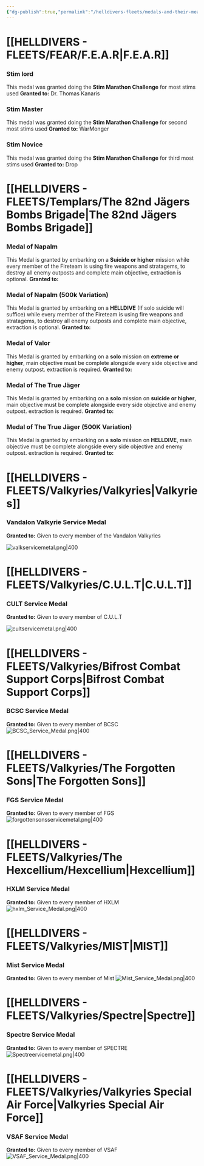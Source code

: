 ```yaml
---
{"dg-publish":true,"permalink":"/helldivers-fleets/medals-and-their-meaning/","noteIcon":"","created":"2024-03-17T00:32:02.056+01:00","updated":"2024-03-24T01:08:47.299+01:00"}
---
```


# [[HELLDIVERS - FLEETS/FEAR/F.E.A.R\|F.E.A.R]]

### Stim lord
This medal was granted doing the **Stim Marathon Challenge** for most stims used
**Granted to:**
	Dr. Thomas Kanaris
### Stim Master
This medal was granted doing the **Stim Marathon Challenge** for second most stims used
**Granted to:**
	WarMonger

### Stim Novice
This medal was granted doing the **Stim Marathon Challenge** for third most stims used
**Granted to:**
	Drop

# [[HELLDIVERS - FLEETS/Templars/The 82nd Jägers Bombs Brigade\|The 82nd Jägers Bombs Brigade]]

### Medal of Napalm
This Medal is granted by embarking on a **Suicide or higher** mission while every member of the Fireteam is using fire weapons and stratagems, to destroy all enemy outposts and complete main objective, extraction is optional. 
**Granted to:**

### Medal of Napalm (500k Variation)
This Medal is granted by embarking on a **HELLDIVE** (If solo suicide will suffice) while every member of the Fireteam is using fire weapons and stratagems, to destroy all enemy outposts and complete main objective, extraction is optional. 
**Granted to:**

### Medal of Valor
This Medal is granted by embarking on a **solo** mission on **extreme or higher**, main objective must be complete alongside every side objective and enemy outpost. extraction is required.
**Granted to:**

### Medal of The True Jäger
This Medal is granted by embarking on a **solo** mission on **suicide or higher**, main objective must be complete alongside every side objective and enemy outpost. extraction is required.
**Granted to:**

### Medal of The True Jäger (500K Variation)
This Medal is granted by embarking on a **solo** mission on **HELLDIVE**, main objective must be complete alongside every side objective and enemy outpost. extraction is required.
**Granted to:**

# [[HELLDIVERS - FLEETS/Valkyries/Valkyries\|Valkyries]]
### Vandalon Valkyrie Service Medal 

**Granted to:**
Given to every member of the Vandalon Valkyries 

![valkservicemetal.png|400](/img/user/Images/valkservicemetal.png)

# [[HELLDIVERS - FLEETS/Valkyries/C.U.L.T\|C.U.L.T]]
### CULT Service Medal

**Granted to:**
Given to every member of C.U.L.T

![cultservicemetal.png|400](/img/user/Images/cultservicemetal.png)

# [[HELLDIVERS - FLEETS/Valkyries/Bifrost Combat Support Corps\|Bifrost Combat Support Corps]]
### BCSC Service Medal
**Granted to:**
Given to every member of BCSC
![BCSC_Service_Medal.png|400](/img/user/Images/BCSC_Service_Medal.png)

# [[HELLDIVERS - FLEETS/Valkyries/The Forgotten Sons\|The Forgotten Sons]]
### FGS Service Medal
**Granted to:**
Given to every member of FGS
![forgottensonsservicemetal.png|400](/img/user/Images/forgottensonsservicemetal.png)

# [[HELLDIVERS - FLEETS/Valkyries/The Hexcellium/Hexcellium\|Hexcellium]]
### HXLM Service Medal
**Granted to:**
Given to every member of HXLM
![hxlm_Service_Medal.png|400](/img/user/Images/hxlm_Service_Medal.png)

# [[HELLDIVERS - FLEETS/Valkyries/MIST\|MIST]]
### Mist Service Medal
**Granted to:**
Given to every member of Mist
![Mist_Service_Medal.png|400](/img/user/Images/Mist_Service_Medal.png)

# [[HELLDIVERS - FLEETS/Valkyries/Spectre\|Spectre]]
### Spectre Service Medal

**Granted to:**
Given to every member of SPECTRE
![Spectreervicemetal.png|400](/img/user/Images/Spectreervicemetal.png)

# [[HELLDIVERS - FLEETS/Valkyries/Valkyries Special Air Force\|Valkyries Special Air Force]]
### VSAF Service Medal

**Granted to:**
Given to every member of VSAF
![VSAF_Service_Medal.png|400](/img/user/Images/VSAF_Service_Medal.png)
